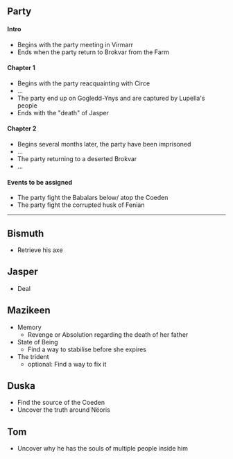 ## Party
#### Intro
- Begins with the party meeting in Virmarr
- Ends when the party return to Brokvar from the Farm
#### Chapter 1
- Begins with the party reacquainting with Circe
- ...
- The party end up on Gogledd-Ynys and are captured by Lupella's people
- Ends with the "death" of Jasper
#### Chapter 2
- Begins several months later, the party have been imprisoned
- ...
- The party returning to a deserted Brokvar
- ...

#### Events to be assigned
- The party fight the Babalars below/ atop the Coeden
- The party fight the corrupted husk of Fenian

---
## Bismuth
- Retrieve his axe

## Jasper
- Deal

## Mazikeen
- Memory
	- Revenge or Absolution regarding the death of her father
- State of Being
	- Find a way to stabilise before she expires
- The trident
	- optional: Find a way to fix it

## Duska
- Find the source of the Coeden
- Uncover the truth around Nëoris

## Tom
- Uncover why he has the souls of multiple people inside him
